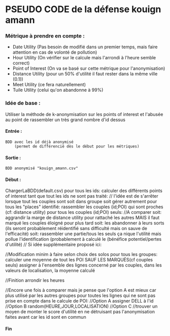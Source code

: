 # PSEUDO CODE de la défense kouign amann
### Métrique à prendre en compte :
- Date Utility (Pas besoin de modifié dans un premier temps, mais faire attention en cas de volonté de pollution)
- Hour Utility (On vérifier sur le calcule mais l'arrondi à l'heure semble correct)
- Point of Interest (On va se basé sur cette métrique pour l'anonymisation)
- Distance Utility (pour un 50% d'utilité il faut rester dans la même ville (0.1))
- Meet Utility (ce fera naturellement)
- Tuile Utility (celui qu'on abandonne à 99%)

### Idée de base : 
Utiliser la méthode de k-anonymisation sur les points of interest et l'abusée au point de rassembler un très grand nombre d'id dessus

#### Entrée : 
	BDD avec les id déjà anonymisé
		(permet de différencié dès le début pour les métriques)

#### Sortie : 
	BDD anonymisé "kouign_amann.csv"

#### Début :
ChargerLaBDD(default.csv)
pour tous les ids:
	calculer des différents points of interest
tant que tout les ids ne sont pas traité: // l'idée est de s'arrêter lorsque tout les couples sont soit dans groupe soit gérer autrement
	pour tous les "places" identifié:
		rassembler les couples (id;POI) qui sont proches (cf: distance utility)
	pour tous les couples (id;POI) seuls:
		//A comparer
		soit:
			aggrandir la marge de distance utility pour rattaché les autres MAIS il faut marqué les couples éloigné pour plus tard
		soit:
			les abandonner à leurs sorts (ils seront probablement réidentifié sans difficulté mais on sauve de l'efficacité)
		soit:
			rassembler une partie/tous les seuls ça nique l'utilité mais pollue l'identification (probablement à calculé le (bénéfice potentiel/pertes d'utilité)
		// Si idée supplémentaire proposé ici:

//Modification minim à faire selon choix des solos
pour tous les groupes:
	calculer une moyenne de tout les POI SAUF LES MARQUÉS(cf couples seuls)
	assigner à l'ensemble des lignes concerné par les couples, dans les valeurs de localisation, la moyenne calculé
	
//Finition
arrondir les heures

//Encore une fois à comparer mais je pense que l'option A est mieux car plus utilisé par les autres groupes
pour toutes les lignes qui ne sont pas prise en compte dans le calcule de POI:
	//Option A
	assigner DELL à l'id
	//Option B
	random(HEURE,JOUR,LOCALISATION)
	//Option C
	//trouver un moyen de monter le score d'utilité en ne détruisant pas l'anonymisation faites avant car les id sont en commun
#### Fin
